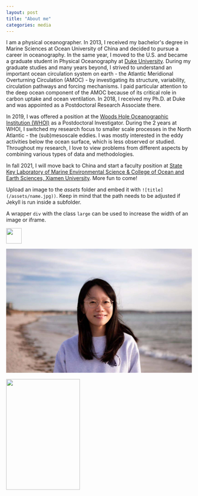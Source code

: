```yaml
---
layout: post
title: "About me"
categories: media 
---
```


I am a physical oceanographer. In 2013, I received my bachelor's degree in Marine Sciences at Ocean University of China and decided to pursue a career in oceanography. In the same year, I moved to the U.S. and became a graduate student in Physical Oceanography at [Duke University](https://www.duke.edu). During my graduate studies and many years beyond, I strived to understand an important ocean circulation system on earth - the Atlantic Meridional Overturning Circulation (AMOC) - by investigating its structure, variability, circulation pathways and forcing mechanisms. I paid particular attention to the deep ocean component of the AMOC because of its critical role in carbon uptake and ocean ventilation. In 2018, I received my Ph.D. at Duke and was appointed as a Postdoctoral Research Associate there.

In 2019, I was offered a position at the [Woods Hole Oceanographic Institution (WHOI)](https://www.whoi.edu) as a Postdoctoral Investigator. During the 2 years at WHOI, I switched my research focus to smaller scale processes in the North Atlantic - the (sub)mesoscale eddies. I was mostly interested in the eddy activities below the ocean surface, which is less observed or studied. Throughout my research, I love to view problems from different aspects by combining various types of data and methodologies. 

In fall 2021, I will move back to China and start a faculty position at [State Key Laboratory of Marine Environmental Science & College of Ocean and Earth Sciences, Xiamen University](https://mel2.xmu.edu.cn/melwebold/en/). More fun to come!


Upload an image to the *assets* folder and embed it with `![title](/assets/name.jpg))`. Keep in mind that the path needs to be adjusted if Jekyll is run inside a subfolder.

A wrapper `div` with the class `large` can be used to increase the width of an image or iframe.

<div style="height:42px;width:42px">
  <img src="https://github.com/sijiazou/sijiazou.github.io/tree/master/assets/Sijia_profile.jpeg" style="width:100%; height:100%">
</div>

![Sijia at Surf Drive](/assets/Sijia_profile.jpeg)


<img src="https://github.com/sijiazou/sijiazou.github.io/tree/master/assets/Sijia_profile.jpeg raw=true" width = "200" height = "300" div align=center/> 

